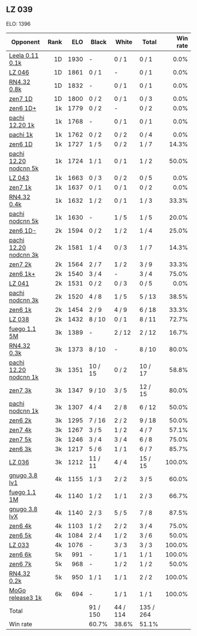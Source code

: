 ## LZ 039 ##

ELO: 1396

Opponent | Rank | ELO | Black | White | Total | Win rate
---------|-----:|----:|-------|-------|-------|-------:
[Leela 0.11 0.1k](Leela%200.11%200.1k.md) | 1D | 1930 | - | 0 / 1 | 0 / 1 | 0.0%
[LZ 046](LZ%20046.md) | 1D | 1861 | 0 / 1 | - | 0 / 1 | 0.0%
[RN4.32 0.8k](RN4.32%200.8k.md) | 1D | 1832 | - | 0 / 1 | 0 / 1 | 0.0%
[zen7 1D](zen7%201D.md) | 1D | 1800 | 0 / 2 | 0 / 1 | 0 / 3 | 0.0%
[zen6 1D+](zen6%201D+.md) | 1k | 1779 | 0 / 2 | - | 0 / 2 | 0.0%
[pachi 12.20 1k](pachi%2012.20%201k.md) | 1k | 1768 | - | 0 / 1 | 0 / 1 | 0.0%
[pachi 1k](pachi%201k.md) | 1k | 1762 | 0 / 2 | 0 / 2 | 0 / 4 | 0.0%
[zen6 1D](zen6%201D.md) | 1k | 1727 | 1 / 5 | 0 / 2 | 1 / 7 | 14.3%
[pachi 12.20 nodcnn 5k](pachi%2012.20%20nodcnn%205k.md) | 1k | 1724 | 1 / 1 | 0 / 1 | 1 / 2 | 50.0%
[LZ 043](LZ%20043.md) | 1k | 1663 | 0 / 3 | 0 / 2 | 0 / 5 | 0.0%
[zen7 1k](zen7%201k.md) | 1k | 1637 | 0 / 1 | 0 / 1 | 0 / 2 | 0.0%
[RN4.32 0.4k](RN4.32%200.4k.md) | 1k | 1632 | 1 / 2 | 0 / 1 | 1 / 3 | 33.3%
[pachi nodcnn 5k](pachi%20nodcnn%205k.md) | 1k | 1630 | - | 1 / 5 | 1 / 5 | 20.0%
[zen6 1D-](zen6%201D-.md) | 2k | 1594 | 0 / 2 | 1 / 2 | 1 / 4 | 25.0%
[pachi 12.20 nodcnn 3k](pachi%2012.20%20nodcnn%203k.md) | 2k | 1581 | 1 / 4 | 0 / 3 | 1 / 7 | 14.3%
[zen7 2k](zen7%202k.md) | 2k | 1564 | 2 / 7 | 1 / 2 | 3 / 9 | 33.3%
[zen6 1k+](zen6%201k+.md) | 2k | 1540 | 3 / 4 | - | 3 / 4 | 75.0%
[LZ 041](LZ%20041.md) | 2k | 1531 | 0 / 2 | 0 / 3 | 0 / 5 | 0.0%
[pachi nodcnn 3k](pachi%20nodcnn%203k.md) | 2k | 1520 | 4 / 8 | 1 / 5 | 5 / 13 | 38.5%
[zen6 1k](zen6%201k.md) | 2k | 1454 | 2 / 9 | 4 / 9 | 6 / 18 | 33.3%
[LZ 038](LZ%20038.md) | 2k | 1432 | 8 / 10 | 0 / 1 | 8 / 11 | 72.7%
[fuego 1.1 5M](fuego%201.1%205M.md) | 3k | 1389 | - | 2 / 12 | 2 / 12 | 16.7%
[RN4.32 0.3k](RN4.32%200.3k.md) | 3k | 1373 | 8 / 10 | - | 8 / 10 | 80.0%
[pachi 12.20 nodcnn 1k](pachi%2012.20%20nodcnn%201k.md) | 3k | 1351 | 10 / 15 | 0 / 2 | 10 / 17 | 58.8%
[zen7 3k](zen7%203k.md) | 3k | 1347 | 9 / 10 | 3 / 5 | 12 / 15 | 80.0%
[pachi nodcnn 1k](pachi%20nodcnn%201k.md) | 3k | 1307 | 4 / 4 | 2 / 8 | 6 / 12 | 50.0%
[zen6 2k](zen6%202k.md) | 3k | 1295 | 7 / 16 | 2 / 2 | 9 / 18 | 50.0%
[zen7 4k](zen7%204k.md) | 3k | 1267 | 3 / 5 | 1 / 2 | 4 / 7 | 57.1%
[zen7 5k](zen7%205k.md) | 3k | 1246 | 3 / 4 | 3 / 4 | 6 / 8 | 75.0%
[zen6 3k](zen6%203k.md) | 3k | 1217 | 5 / 6 | 1 / 1 | 6 / 7 | 85.7%
[LZ 036](LZ%20036.md) | 3k | 1212 | 11 / 11 | 4 / 4 | 15 / 15 | 100.0%
[gnugo 3.8 lv1](gnugo%203.8%20lv1.md) | 4k | 1155 | 1 / 3 | 2 / 2 | 3 / 5 | 60.0%
[fuego 1.1 1M](fuego%201.1%201M.md) | 4k | 1140 | 1 / 2 | 1 / 1 | 2 / 3 | 66.7%
[gnugo 3.8 lvX](gnugo%203.8%20lvX.md) | 4k | 1140 | 2 / 3 | 5 / 5 | 7 / 8 | 87.5%
[zen6 4k](zen6%204k.md) | 4k | 1103 | 1 / 2 | 2 / 2 | 3 / 4 | 75.0%
[zen6 5k](zen6%205k.md) | 4k | 1084 | 2 / 4 | 1 / 2 | 3 / 6 | 50.0%
[LZ 033](LZ%20033.md) | 4k | 1076 | - | 3 / 3 | 3 / 3 | 100.0%
[zen6 6k](zen6%206k.md) | 5k | 991 | - | 1 / 1 | 1 / 1 | 100.0%
[zen6 7k](zen6%207k.md) | 5k | 968 | - | 1 / 2 | 1 / 2 | 50.0%
[RN4.32 0.2k](RN4.32%200.2k.md) | 5k | 950 | 1 / 1 | 1 / 1 | 2 / 2 | 100.0%
[MoGo release3 1k](MoGo%20release3%201k.md) | 6k | 694 | - | 1 / 1 | 1 / 1 | 100.0%
Total | | | 91 / 150 | 44 / 114 | 135 / 264 | 
Win rate| | | 60.7% | 38.6% | 51.1% | 
